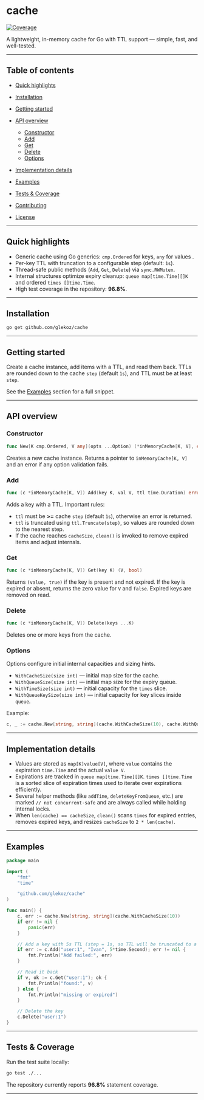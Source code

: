 # cache

[![Coverage](https://img.shields.io/badge/coverage-96.8%25-brightgreen.svg)](https://github.com/glekoz/cache)

A lightweight, in-memory cache for Go with TTL support — simple, fast, and well-tested.

---

## Table of contents

* [Quick highlights](#quick-highlights)
* [Installation](#installation)
* [Getting started](#getting-started)
* [API overview](#api-overview)

  * [Constructor](#constructor)
  * [Add](#add)
  * [Get](#get)
  * [Delete](#delete)
  * [Options](#options)
* [Implementation details](#implementation-details)
* [Examples](#examples)
* [Tests & Coverage](#tests--coverage)
* [Contributing](#contributing)
* [License](#license)

---

## Quick highlights

* Generic cache using Go generics: `cmp.Ordered` for keys, `any` for values .
* Per-key TTL with truncation to a configurable step (default: `1s`).
* Thread-safe public methods (`Add`, `Get`, `Delete`) via `sync.RWMutex`.
* Internal structures optimize expiry cleanup: `queue map[time.Time][]K` and ordered `times []time.Time`.
* High test coverage in the repository: **96.8%**.

---

## Installation

```bash
go get github.com/glekoz/cache
```

---

## Getting started

Create a cache instance, add items with a TTL, and read them back. TTLs are rounded down to the cache `step` (default `1s`), and TTL must be at least `step`.

See the [Examples](#examples) section for a full snippet.

---

## API overview

### Constructor

```go
func New[K cmp.Ordered, V any](opts ...Option) (*inMemoryCache[K, V], error)
```

Creates a new cache instance. Returns a pointer to `inMemoryCache[K, V]` and an error if any option validation fails.

### Add

```go
func (c *inMemoryCache[K, V]) Add(key K, val V, ttl time.Duration) error
```

Adds a key with a TTL. Important rules:

* `ttl` must be **>=** cache `step` (default `1s`), otherwise an error is returned.
* `ttl` is truncated using `ttl.Truncate(step)`, so values are rounded down to the nearest step.
* If the cache reaches `cacheSize`, `clean()` is invoked to remove expired items and adjust internals.

### Get

```go
func (c *inMemoryCache[K, V]) Get(key K) (V, bool)
```

Returns `(value, true)` if the key is present and not expired. If the key is expired or absent, returns the zero value for `V` and `false`. Expired keys are removed on read.

### Delete

```go
func (c *inMemoryCache[K, V]) Delete(keys ...K)
```

Deletes one or more keys from the cache.

### Options

Options configure initial internal capacities and sizing hints.

* `WithCacheSize(size int)` — initial map size for the cache.
* `WithQueueSize(size int)` — initial map size for the expiry queue.
* `WithTimeSize(size int)` — initial capacity for the `times` slice.
* `WithQueueKeySize(size int)` — initial capacity for key slices inside `queue`.

Example:

```go
c, _ := cache.New[string, string](cache.WithCacheSize(10), cache.WithQueueKeySize(8))
```

---

## Implementation details

* Values are stored as `map[K]value[V]`, where `value` contains the expiration `time.Time` and the actual `value V`.
* Expirations are tracked in `queue map[time.Time][]K`. `times []time.Time` is a sorted slice of expiration times used to iterate over expirations efficiently.
* Several helper methods (like `addTime`, `deleteKeyFromQueue`, etc.) are marked `// not concurrent-safe` and are always called while holding internal locks.
* When `len(cache) == cacheSize`, `clean()` scans `times` for expired entries, removes expired keys, and resizes `cacheSize` to `2 * len(cache)`.

---

## Examples

```go
package main

import (
	"fmt"
	"time"

	"github.com/glekoz/cache"
)

func main() {
	c, err := cache.New[string, string](cache.WithCacheSize(10))
	if err != nil {
		panic(err)
	}

	// Add a key with 5s TTL (step = 1s, so TTL will be truncated to a multiple of 1s)
	if err := c.Add("user:1", "Ivan", 5*time.Second); err != nil {
		fmt.Println("Add failed:", err)
	}

	// Read it back
	if v, ok := c.Get("user:1"); ok {
		fmt.Println("found:", v)
	} else {
		fmt.Println("missing or expired")
	}

	// Delete the key
	c.Delete("user:1")
}
```

---

## Tests & Coverage

Run the test suite locally:

```bash
go test ./...
```

The repository currently reports **96.8%** statement coverage.

---
